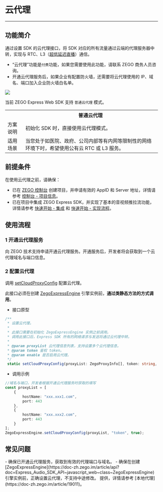 # 云代理

- - -

## 功能简介

通过设置 SDK 的云代理接口，将 SDK 对应的所有流量通过云端的代理服务器中转，实现与 RTC、L3（[超低延迟直播](https://doc-zh.zego.im/article/9710)）通信。

<Warning title="注意">


- “云代理”功能是`付费`功能，如果您需要使用此功能，请联系 ZEGO 商务人员咨询。
- 开通云代理服务后，如果企业有配置防火墙，还需要将云代理使用的 IP、域名、端口加入企业防火墙白名单。

</Warning>



<Frame width="512" height="auto" caption=""><img src="https://doc-media.zego.im/sdk-doc/Pics/Express/Cloud_Proxy.png" /></Frame>

当前 ZEGO Express Web SDK 支持 `普通云代理` 模式。

<table>

<tbody><tr>
<th></th>
<th>普通云代理</th>
</tr>
<tr>
<td>方案说明</td>
<td>初始化 SDK 时，直接使用云代理模式。</td>
</tr>
<tr>
<td>适用场景</td>
<td>当您处于如医院、政府、公司内部等有内网等限制性的网络环境下时，希望使用公有云 RTC 或 L3 服务。</td>
</tr>
</tbody></table>



## 前提条件

在使用云代理之前，请确保：

- 已在 [ZEGO 控制台](https://console.zego.im) 创建项目，并申请有效的 AppID 和 Server 地址，详情请参考 [控制台 - 项目信息](/console/project-info)。
- 已在项目中集成 ZEGO Express SDK，并实现了基本的音视频推拉流功能，详情请参考 [快速开始 - 集成](https://doc-zh.zego.im/article/199) 和 [快速开始 - 实现流程](https://doc-zh.zego.im/article/7638)。

## 使用流程

### 1 开通云代理服务

向 ZEGO 技术支持申请开通云代理服务。开通服务后，开发者将会获取到一个云代理域名与端口信息。

### 2 配置云代理

调用 [setCloudProxyConfig](https://doc-zh.zego.im/article/api?doc=Express_Audio_SDK_API~javascript_web~class~ZegoExpressEngine#set-cloud-proxy-config) 配置云代理。

<Warning title="注意">


此接口必须在创建 [ZegoExpressEngine](https://doc-zh.zego.im/article/api?doc=Express_Audio_SDK_API~javascript_web~class~ZegoExpressEngine) 引擎实例前，**通过类静态方法的方式调用**。

</Warning>



- 接口原型

```ts
/**
 * 设置云代理。
 *
 * 此接口需要在初始化 ZegoExpressEngine 实例之前调用。
 * 调用此接口后，Express SDK 所有的网络请求与发送将通过云代理中转。
 *
 * @param proxyList 云代理信息列表，支持设置多个云代理信息。
 * @param token 鉴权 token。
 * @param enable 是否启用云代理。
 */
 static setCloudProxyConfig(proxyList: ZegoProxyInfo[], token: string, enable: boolean): void;
```

- 调用示例

```ts
//域名与端口，开发者根据开通云代理服务时获取的填写
const proxyList = [
    {
        hostName: "xxx.xxx1.com",
        port: 443
    },
    {
        hostName: "xxx.xxx2.com",
        port: 443
    }
];
ZegoExpressEngine.setCloudProxyConfig(proxyList, "token", true);
```

## 常见问题

<Accordion title="设置云代理不生效要如何解决？" defaultOpen="false">
- 确保已开通云代理服务，获取到有效的代理端口与域名。
- 确保在创建 [ZegoExpressEngine](https://doc-zh.zego.im/article/api?doc=Express_Audio_SDK_API~javascript_web~class~ZegoExpressEngine) 引擎实例前，正确设置云代理，不支持中途修改。
</Accordion>

<Accordion title="是否提供本地代理方案？" defaultOpen="false">
提供，详情请参考 [本地代理](https://doc-zh.zego.im/article/19011)。
</Accordion>
<Content />

